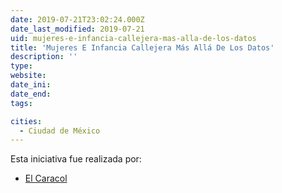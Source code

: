 ```yaml
---
date: 2019-07-21T23:02:24.000Z
date_last_modified: 2019-07-21
uid: mujeres-e-infancia-callejera-mas-alla-de-los-datos
title: 'Mujeres E Infancia Callejera Más Allá De Los Datos'
description: ''
type: 
website: 
date_ini: 
date_end: 
tags:

cities: 
  - Ciudad de México
---
```


Esta iniciativa fue realizada por:

- [El Caracol](/organizaciones/el-caracol)
